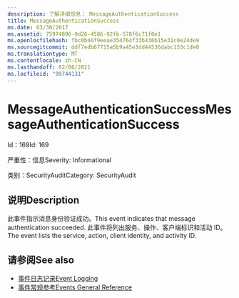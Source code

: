 ```yaml
---
description: 了解详细信息： MessageAuthenticationSuccess
title: MessageAuthenticationSuccess
ms.date: 03/30/2017
ms.assetid: 75974896-9d26-4586-92fb-578f6c71f0e1
ms.openlocfilehash: fbc0b46f9eeae354764f33b436b15e31c0e24de9
ms.sourcegitcommit: ddf7edb67715a5b9a45e3dd44536dabc153c1de0
ms.translationtype: MT
ms.contentlocale: zh-CN
ms.lasthandoff: 02/06/2021
ms.locfileid: "99744131"
---
```

# <a name="messageauthenticationsuccess"></a><span data-ttu-id="833b2-103">MessageAuthenticationSuccess</span><span class="sxs-lookup"><span data-stu-id="833b2-103">MessageAuthenticationSuccess</span></span>

<span data-ttu-id="833b2-104">Id：169</span><span class="sxs-lookup"><span data-stu-id="833b2-104">Id: 169</span></span>  
  
 <span data-ttu-id="833b2-105">严重性：信息</span><span class="sxs-lookup"><span data-stu-id="833b2-105">Severity: Informational</span></span>  
  
 <span data-ttu-id="833b2-106">类别：SecurityAudit</span><span class="sxs-lookup"><span data-stu-id="833b2-106">Category: SecurityAudit</span></span>  
  
## <a name="description"></a><span data-ttu-id="833b2-107">说明</span><span class="sxs-lookup"><span data-stu-id="833b2-107">Description</span></span>  

 <span data-ttu-id="833b2-108">此事件指示消息身份验证成功。</span><span class="sxs-lookup"><span data-stu-id="833b2-108">This event indicates that message authentication succeeded.</span></span> <span data-ttu-id="833b2-109">此事件将列出服务、操作、客户端标识和活动 ID。</span><span class="sxs-lookup"><span data-stu-id="833b2-109">The event lists the service, action, client identity, and activity ID.</span></span>  
  
## <a name="see-also"></a><span data-ttu-id="833b2-110">请参阅</span><span class="sxs-lookup"><span data-stu-id="833b2-110">See also</span></span>

- [<span data-ttu-id="833b2-111">事件日志记录</span><span class="sxs-lookup"><span data-stu-id="833b2-111">Event Logging</span></span>](index.md)
- [<span data-ttu-id="833b2-112">事件常规参考</span><span class="sxs-lookup"><span data-stu-id="833b2-112">Events General Reference</span></span>](events-general-reference.md)
